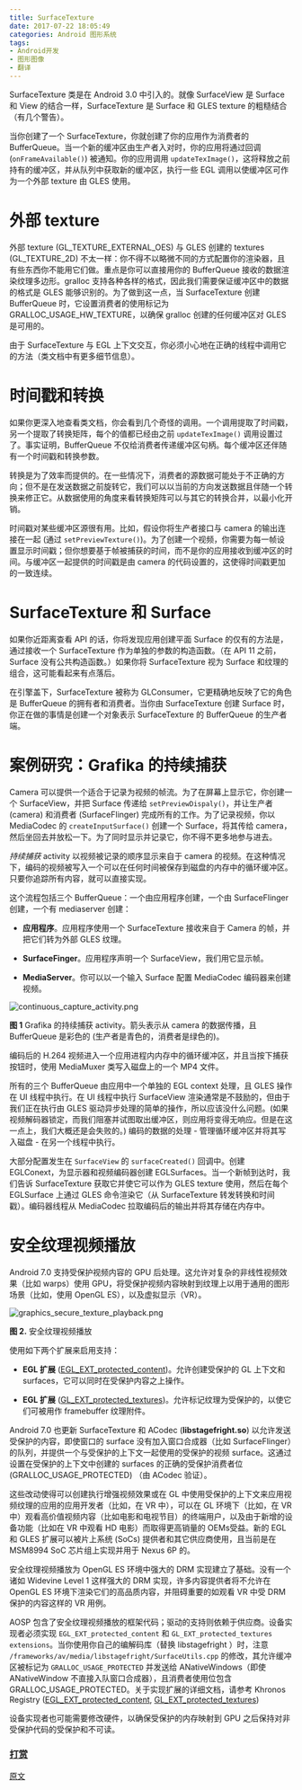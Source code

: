 ```yaml
---
title: SurfaceTexture
date: 2017-07-22 18:05:49
categories: Android 图形系统
tags:
- Android开发
- 图形图像
- 翻译
---
```


SurfaceTexture 类是在 Android 3.0 中引入的。就像 SurfaceView 是 Surface 和 View 的结合一样，SurfaceTexture 是 Surface 和 GLES texture 的粗糙结合（有几个警告）。

当你创建了一个 SurfaceTexture，你就创建了你的应用作为消费者的 BufferQueue。当一个新的缓冲区由生产者入对时，你的应用将通过回调 (`onFrameAvailable()`) 被通知。你的应用调用 `updateTexImage()`，这将释放之前持有的缓冲区，并从队列中获取新的缓冲区，执行一些 EGL 调用以使缓冲区可作为一个外部 texture 由 GLES 使用。
<!--more-->
# 外部 texture
外部 texture (GL_TEXTURE_EXTERNAL_OES) 与 GLES 创建的 textures (GL_TEXTURE_2D) 不太一样：你不得不以略微不同的方式配置你的渲染器，且有些东西你不能用它们做。重点是你可以直接用你的 BufferQueue 接收的数据渲染纹理多边形。gralloc 支持各种各样的格式，因此我们需要保证缓冲区中的数据的格式是 GLES 能够识别的。为了做到这一点，当 SurfaceTexture 创建 BufferQueue 时，它设置消费者的使用标记为 GRALLOC_USAGE_HW_TEXTURE，以确保 gralloc 创建的任何缓冲区对 GLES 是可用的。

由于 SurfaceTexture 与 EGL 上下文交互，你必须小心地在正确的线程中调用它的方法（类文档中有更多细节信息）。

# 时间戳和转换
如果你更深入地查看类文档，你会看到几个奇怪的调用。一个调用提取了时间戳，另一个提取了转换矩阵，每个的值都已经由之前 `updateTexImage()` 调用设置过了。事实证明，BufferQueue 不仅给消费者传递缓冲区句柄。每个缓冲区还伴随有一个时间戳和转换参数。

转换是为了效率而提供的。在一些情况下，消费者的源数据可能处于不正确的方向；但不是在发送数据之前旋转它，我们可以以当前的方向发送数据且伴随一个转换来修正它。从数据使用的角度来看转换矩阵可以与其它的转换合并，以最小化开销。

时间戳对某些缓冲区源很有用。比如，假设你将生产者接口与 camera 的输出连接在一起 (通过 `setPreviewTexture()`)。为了创建一个视频，你需要为每一帧设置显示时间戳；但你想要基于帧被捕获的时间，而不是你的应用接收到缓冲区的时间。与缓冲区一起提供的时间戳是由 camera 的代码设置的，这使得时间戳更加的一致连续。

# SurfaceTexture 和 Surface
如果你近距离查看 API 的话，你将发现应用创建平面 Surface 的仅有的方法是，通过接收一个 SurfaceTexture 作为单独的参数的构造函数。（在 API 11 之前，Surface 没有公共构造函数。）如果你将 SurfaceTexture 视为 Surface 和纹理的组合，这可能看起来有点落后。

在引擎盖下，SurfaceTexture 被称为 GLConsumer，它更精确地反映了它的角色是 BufferQueue 的拥有者和消费者。当你由 SurfaceTexture 创建 Surface 时，你正在做的事情是创建一个对象表示 SurfaceTexture 的 BufferQueue 的生产者端。

# 案例研究：Grafika 的持续捕获
Camera 可以提供一个适合于记录为视频的帧流。为了在屏幕上显示它，你创建一个 SurfaceView，并把 Surface 传递给 `setPreviewDispaly()`，并让生产者 (camera) 和消费者 (SurfaceFlinger) 完成所有的工作。为了记录视频，你以 MediaCodec 的 `createInputSurface()` 创建一个 Surface，将其传给 camera，然后坐回去并放松一下。为了同时显示并记录它，你不得不更多地参与进去。

*持续捕获* activity 以视频被记录的顺序显示来自于 camera 的视频。在这种情况下，编码的视频被写入一个可以在任何时间被保存到磁盘的内存中的循环缓冲区。只要你追踪所有内容，就可以直接实现。

这个流程包括三个 BufferQueue：一个由应用程序创建，一个由 SurfaceFlinger 创建，一个有 mediaserver 创建：

 * **应用程序**。应用程序使用一个 SurfaceTexture 接收来自于 Camera 的帧，并把它们转为外部 GLES 纹理。

 * **SurfaceFinger**。应用程序声明一个 SurfaceView，我们用它显示帧。

* **MediaServer**。你可以以一个输入 Surface 配置 MediaCodec 编码器来创建视频。

![continuous_capture_activity.png](https://www.wolfcstech.com/images/1315506-36c0f44d8a0765ea.png)

**图 1** Grafika 的持续捕获 activity。箭头表示从 camera 的数据传播，且 BufferQueue 是彩色的 (生产者是青色的，消费者是绿色的)。

编码后的 H.264 视频进入一个应用进程内内存中的循环缓冲区，并且当按下捕获按钮时，使用 MediaMuxer 类写入磁盘上的一个 MP4 文件。

所有的三个 BufferQueue 由应用中一个单独的 EGL context 处理，且 GLES 操作在 UI 线程中执行。在 UI 线程中执行 SurfaceView 渲染通常是不鼓励的，但由于我们正在执行由 GLES 驱动异步处理的简单的操作，所以应该没什么问题。(如果视频解码器锁定，而我们阻塞并试图取出缓冲区，则应用将变得无响应。但是在这一点上，我们大概还是会失败的。) 编码的数据的处理 - 管理循环缓冲区并将其写入磁盘 - 在另一个线程中执行。

大部分配置发生在 `SurfaceView` 的 `surfaceCreated()` 回调中。创建 EGLConext，为显示器和视频编码器创建 EGLSurfaces。当一个新帧到达时，我们告诉 SurfaceTexture 获取它并使它可以作为 GLES texture 使用，然后在每个 EGLSurface 上通过 GLES 命令渲染它（从 SurfaceTexture 转发转换和时间戳）。编码器线程从 MediaCodec 拉取编码后的输出并将其存储在内存中。

# 安全纹理视频播放

Android 7.0 支持受保护视频内容的 GPU 后处理。这允许对复杂的非线性视频效果（比如 warps）使用 GPU，将受保护视频内容映射到纹理上以用于通用的图形场景（比如，使用 OpenGL ES），以及虚拟显示（VR）。

![graphics_secure_texture_playback.png](https://www.wolfcstech.com/images/1315506-02d0d7ae0cbd651c.png)

**图 2.** 安全纹理视频播放

使用如下两个扩展来启用支持：

 * **EGL 扩展** ([EGL_EXT_protected_content](https://www.khronos.org/registry/egl/extensions/EXT/EGL_EXT_protected_content.txt))。允许创建受保护的 GL 上下文和 surfaces，它可以同时在受保护内容之上操作。

 * **EGL 扩展** ([GL_EXT_protected_textures](https://www.khronos.org/registry/gles/extensions/EXT/EXT_protected_textures.txt))。允许标记纹理为受保护的，以使它们可被用作 framebuffer 纹理附件。

Android 7.0 也更新 SurfaceTexture 和 ACodec (**libstagefright.so**) 以允许发送受保护的内容，即使窗口的 surface 没有加入窗口合成器（比如 SurfaceFlinger）的队列，并提供一个与受保护的上下文一起使用的受保护的视频 surface。这通过设置在受保护的上下文中创建的 surfaces 的正确的受保护消费者位 (GRALLOC_USAGE_PROTECTED) （由 ACodec 验证）。

这些改动使得可以创建执行增强视频效果或在 GL 中使用受保护的上下文来应用视频纹理的应用的应用开发者（比如，在 VR 中），可以在 GL 环境下（比如，在 VR 中）观看高价值视频内容（比如电影和电视节目）的终端用户，以及由于新增的设备功能（比如在 VR 中观看 HD 电影）而取得更高销量的 OEMs受益。新的 EGL 和 GLES 扩展可以被片上系统 (SoCs) 提供者和其它供应商使用，且当前是在 MSM8994 SoC 芯片组上实现并用于 Nexus 6P 的。

安全纹理视频播放为 OpenGL ES 环境中强大的 DRM 实现建立了基础。没有一个诸如 Widevine Level 1 这样强大的 DRM 实现，许多内容提供者将不允许在 OpenGL ES 环境下渲染它们的高品质内容，并阻碍重要的如观看 VR 中受 DRM 保护的内容这样的 VR 用例。

AOSP 包含了安全纹理视频播放的框架代码；驱动的支持则依赖于供应商。设备实现者必须实现 `EGL_EXT_protected_content` 和 `GL_EXT_protected_textures extensions`。当你使用你自己的编解码库（替换 libstagefright ）时，注意 `/frameworks/av/media/libstagefright/SurfaceUtils.cpp` 的修改，其允许缓冲区被标记为 `GRALLOC_USAGE_PROTECTED` 并发送给 ANativeWindows（即使 ANativeWindow 不直接入队窗口合成器），且消费者使用位包含 GRALLOC_USAGE_PROTECTED。关于实现扩展的详细文档，请参考 Khronos Registry ([EGL_EXT_protected_content](https://www.khronos.org/registry/egl/extensions/EXT/EGL_EXT_protected_content.txt), [GL_EXT_protected_textures](https://www.khronos.org/registry/gles/extensions/EXT/EXT_protected_textures.txt))

设备实现者也可能需要修改硬件，以确保受保护的内存映射到 GPU 之后保持对非受保护代码的受保护和不可读。

### [打赏](https://www.wolfcstech.com/about/donate.html)

[原文](https://source.android.com/devices/graphics/arch-st)
